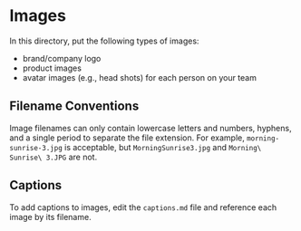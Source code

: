 # Images

In this directory, put the following types of images:

* brand/company logo 
* product images
* avatar images (e.g., head shots) for each person on your team

## Filename Conventions

Image filenames can only contain lowercase letters and numbers,
hyphens, and a single period to separate the file extension. For
example, `morning-sunrise-3.jpg` is acceptable, but
`MorningSunrise3.jpg` and `Morning\ Sunrise\ 3.JPG` are not.

## Captions

To add captions to images, edit the `captions.md` file and reference
each image by its filename.